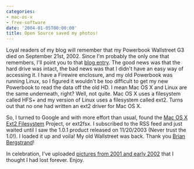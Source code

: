 ```yaml
---
categories:
- mac-os-x
- free-software
date: '2004-01-05T00:00:00'
title: Open Source saved my photos!
---
```



Loyal readers of my blog will remember that my Powerbook Wallstreet G3 died on September 21st, 2002. Since I'm probably the only one that remembers, I'll point you to that [blog entry](http://kurup.org/blog/2002/09/22/rip). The good news was that the hard drive was intact, the bad news was that I didn't have an easy way of accessing it. I have a Firewire enclosure, and my old Powerbook was running Linux, so I figured it wouldn't be too difficult to get my new Powerbook to read the data off the old HD. I mean Mac OS X and Linux are the same underneath, right? Well, not quite. Mac OS X uses a filesystem called HFS+ and my version of Linux uses a filesystem called ext2. Turns out that no one had written an ext2 driver for Mac OS X.

So, I turned to Google and with more effort than usual, found the [Mac OS X Ext2 Filesystem](http://sourceforge.net/projects/ext2fsx/) Project, or ext2fsx. I subscribed to the RSS feed and just waited until I saw the 1.0.1 product released on 11/20/2003 (Never trust the 1.0!). I loaded it up and voila! My old Wallstreet was back. Thank you [Brian Bergstrand](http://www.classicalguitar.net/brian/)!

In celebration, I've uploaded [pictures from 2001 and early 2002](http://kurup.org/photo/index?folder_id=9672) that I thought I had lost forever. Enjoy.

